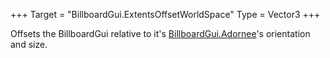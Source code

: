 +++
Target = "BillboardGui.ExtentsOffsetWorldSpace"
Type = Vector3
+++

Offsets the BillboardGui relative to it's [BillboardGui.Adornee](https://developer.roblox.com/api-reference/property/BillboardGui/Adornee)'s orientation and size.